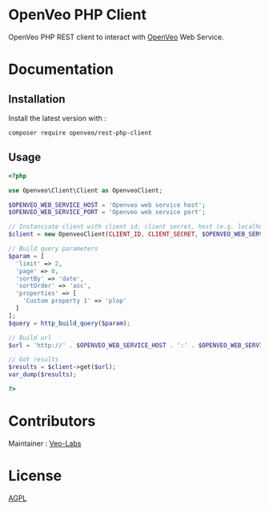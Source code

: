 # OpenVeo PHP Client

OpenVeo PHP REST client to interact with [OpenVeo](https://github.com/veo-labs/openveo-core) Web Service.

# Documentation

## Installation

Install the latest version with :

    composer require openveo/rest-php-client

## Usage

```php
<?php

use Openveo\Client\Client as OpenveoClient;

$OPENVEO_WEB_SERVICE_HOST = 'Openveo web service host';
$OPENVEO_WEB_SERVICE_PORT = 'Openveo web service port';

// Instanciate client with client id, client secret, host (e.g. localhost) and port (e.g. 3001)
$client = new OpenveoClient(CLIENT_ID, CLIENT_SECRET, $OPENVEO_WEB_SERVICE_HOST, $OPENVEO_WEB_SERVICE_PORT);

// Build query parameters
$param = [
  'limit' => 2,
  'page' => 0,
  'sortBy' => 'date',
  'sortOrder' => 'asc',
  'properties' => [
    'Custom property 1' => 'plop'
  ]
];
$query = http_build_query($param);

// Build url
$url = 'http://' . $OPENVEO_WEB_SERVICE_HOST . ':' . $OPENVEO_WEB_SERVICE_PORT . '/publish/videos?' . $query;

// Got results
$results = $client->get($url);
var_dump($results);

?>
```

# Contributors

Maintainer : [Veo-Labs](http://www.veo-labs.com/)

# License

[AGPL](http://www.gnu.org/licenses/agpl-3.0.en.html)